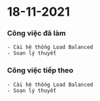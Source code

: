 # 18-11-2021

### Công việc đã làm

```
- Cài hệ thống Load Balanced
- Soạn lý thuyết
```

### Công việc tiếp theo

```
- Cài hệ thống Load Balanced
- Soạn lý thuyết
```
